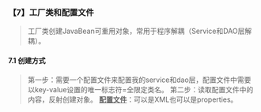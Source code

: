 ### 【7】工厂类和配置文件
> 工厂类创建JavaBean可重用对象，常用于程序解耦（Service和DAO层解耦）。

#### 7.1 创建方式
> 第一步：需要一个配置文件来配置我的service和dao层，配置文件中需要以key-value设置的唯一标志符=全限定类名。
> 第二步：读取配置文件中的内容，反射创建对象。
<u>**配置文件**</u>：可以是XML也可以是properties。